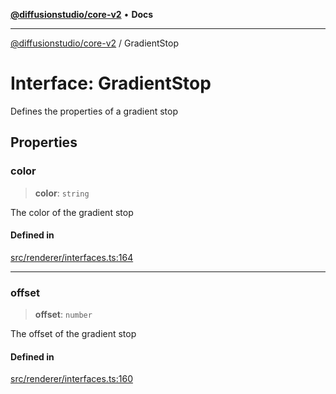 [**@diffusionstudio/core-v2**](../README.md) • **Docs**

***

[@diffusionstudio/core-v2](../globals.md) / GradientStop

# Interface: GradientStop

Defines the properties of a gradient stop

## Properties

### color

> **color**: `string`

The color of the gradient stop

#### Defined in

[src/renderer/interfaces.ts:164](https://github.com/diffusionstudio/core-v2/blob/ce69ef92917fd6c7f2f6e872cf6c87954dee9b56/src/renderer/interfaces.ts#L164)

***

### offset

> **offset**: `number`

The offset of the gradient stop

#### Defined in

[src/renderer/interfaces.ts:160](https://github.com/diffusionstudio/core-v2/blob/ce69ef92917fd6c7f2f6e872cf6c87954dee9b56/src/renderer/interfaces.ts#L160)
